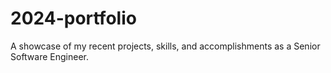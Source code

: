 # 2024-portfolio
A showcase of my recent projects, skills, and accomplishments as a Senior Software Engineer.
